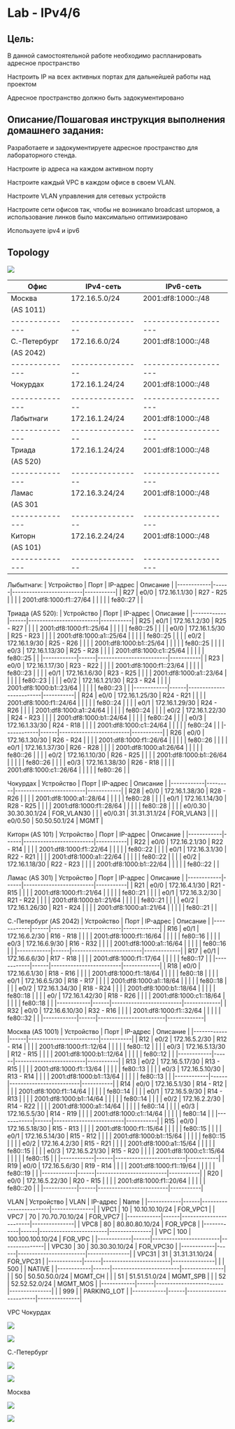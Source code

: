 # Lab - IPv4/6

## Цель:
   В данной самостоятельной работе необходимо распланировать адресное пространство
   
   Настроить IP на всех активных портах для дальнейшей работы над проектом
   
   Адресное пространство должно быть задокументировано


## Описание/Пошаговая инструкция выполнения домашнего задания:
   Разработаете и задокументируете адресное пространство для лабораторного стенда.
   
   Настроите ip адреса на каждом активном порту
   
   Настроите каждый VPC в каждом офисе в своем VLAN.
   
   Настроите VLAN управления для сетевых устройств
   
   Настроите сети офисов так, чтобы не возникало broadcast штормов, а использование линков было максимально оптимизировано
   
   Используете ipv4 и ipv6
   

## Topology

![](img/topology.png)

| Офис         | IPv4-сеть      | IPv6-сеть          |
|--------------|----------------|--------------------|
| Москва       | 172.16.5.0/24  | 2001:df8:1000::/48 |
| (AS 1011)    |                |                    |
|--------------|----------------|--------------------|
| С.-Петербург | 172.16.6.0/24  | 2001:df8:1000::/48 |
| (AS 2042)    |                |                    |
|--------------|----------------|--------------------|
| Чокурдах     | 172.16.1.24/24 | 2001:df8:1000::/48 |
|              |                |                    |
|--------------|----------------|--------------------|
| Лабытнаги    | 172.16.1.24/24 | 2001:df8:1000::/48 |
|--------------|----------------|--------------------|
| Триада       | 172.16.1.24/24 | 2001:df8:1000::/48 |
| (AS 520)     |                |                    |
|--------------|----------------|--------------------| 
| Ламас        | 172.16.3.24/24 | 2001:df8:1000::/48 |
| (AS 301      |                |                    |
|--------------|----------------|--------------------|
| Киторн       | 172.16.2.24/24 | 2001:df8:1000::/48 |
| (AS 101)     |                |                    |
|--------------|----------------|--------------------|

Лыбытнаги:
| Устройство | Порт | IP-адрес                | Описание  |
|------------|------|-------------------------|-----------|
| R27        | e0/0 | 172.16.1.1/30           | R27 - R25 |
|            |      | 2001:df8:1000:f1::27/64 |           |
|            |      | fe80::27                |           |

Триада (AS 520):
| Устройство | Порт | IP-адрес                | Описание  |
|------------|------|-------------------------|-----------|
| R25        | e0/1 | 172.16.1.2/30           | R25 - R27 |
|            |      | 2001:df8:1000:f1::25/64 |           |
|            |      | fe80::25                |           |
|            | e0/0 | 172.16.1.5/30           | R25 - R23 |
|            |      | 2001:df8:1000:a1::25/64 |           |
|            |      | fe80::25                |           |
|            | e0/2 | 172.16.1.9/30           | R25 - R26 |
|            |      | 2001:df8:1000:b1::25/64 |           |
|            |      | fe80::25                |           |
|            | e0/3 | 172.16.1.13/30          | R25 - R28 |
|            |      | 2001:df8:1000:c1::25/64 |           |
|            |      | fe80::25                |           |
|------------|------|-------------------------|-----------|
| R23        | e0/0 | 172.16.1.17/30          | R23 - R22 |
|            |      | 2001:df8:1000:f1::23/64 |           |
|            |      | fe80::23                |           |
|            | e0/1 | 172.16.1.6/30           | R23 - R25 |
|            |      | 2001:df8:1000:a1::23/64 |           |
|            |      | fe80::23                |           |
|            | e0/2 | 172.16.1.21/30          | R23 - R24 |
|            |      | 2001:df8:1000:b1::23/64 |           |
|            |      | fe80::23                |           |
|------------|------|-------------------------|-----------|
| R24        | e0/0 | 172.16.1.25/30          | R24 - R21 |
|            |      | 2001:df8:1000:f1::24/64 |           |
|            |      | fe80::24                |           |
|            | e0/1 | 172.16.1.29/30          | R24 - R26 |
|            |      | 2001:df8:1000:a1::24/64 |           |
|            |      | fe80::24                |           |
|            | e0/2 | 172.16.1.22/30          | R24 - R23 |
|            |      | 2001:df8:1000:b1::24/64 |           |
|            |      | fe80::24                |           |
|            | e0/3 | 172.16.1.33/30          | R24 - R18 |
|            |      | 2001:df8:1000:c1::24/64 |           |
|            |      | fe80::24                |           |
|------------|------|-------------------------|-----------|
| R26        | e0/0 | 172.16.1.30/30          | R26 - R24 |
|            |      | 2001:df8:1000:f1::26/64 |           |
|            |      | fe80::26                |           |
|            | e0/1 | 172.16.1.37/30          | R26 - R28 |
|            |      | 2001:df8:1000:a1:26/64  |           |
|            |      | fe80::26                |           |
|            | e0/2 | 172.16.1.10/30          | R26 - R25 |
|            |      | 2001:df8:1000:b1::26/64 |           |
|            |      | fe80::26                |           |
|            | e0/3 | 172.16.1.38/30          | R26 - R18 |
|            |      | 2001:df8:1000:c1::26/64 |           |
|            |      | fe80::26                |           |

Чокурдах
| Устройство | Порт    | IP-адрес                | Описание   |
|------------|---------|-------------------------|------------|
| R28        | e0/0    | 172.16.1.38/30          | R28 - R26  |
|            |         | 2001:df8:1000:a1::28/64 |            |
|            |         | fe80::28                |            |
|            | e0/1    | 172.16.1.14/30          | R28 - R25  |
|            |         | 2001:df8:1000:f1::28/64 |            |
|            |         | fe80::28                |            |
|            | e0/0.30 | 30.30.30.1/24           | FOR_VLAN30 |
|            | e0/0.31 | 31.31.31.1/24           | FOR_VLAN3  |
|            | e0/0.50 | 50.50.50.1/24           | MGMT       |

Киторн (AS 101)
| Устройство | Порт | IP-адрес                | Описание  |
|------------|------|-------------------------|-----------|
| R22        | e0/0 | 172.16.2.1/30           | R22 - R14 |
|            |      | 2001:df8:1000:f1::22/64 |           |
|            |      | fe80::22                |           |
|            | e0/1 | 172.16.3.1/30           | R22 - R21 |
|            |      | 2001:df8:1000:a1::22/64 |           |
|            |      | fe80::22                |           |
|            | e0/2 | 172.16.1.18/30          | R22 - R23 |
|            |      | 2001:df8:1000:b1::22/64 |           |
|            |      | fe80::22                |           |

Ламас (AS 301)
| Устройство | Порт | IP-адрес                | Описание  |
|------------|------|-------------------------|-----------|
| R21        | e0/0 | 172.16.4.1/30           | R21 - R15 |
|            |      | 2001:df8:1000:f1::21/64 |           |
|            |      | fe80::21                |           |
|            | e0/1 | 172.16.3.2/30           | R21 - R22 |
|            |      | 2001:df8:1000:b1::21/64 |           |
|            |      | fe80::21                |           |
|            | e0/2 | 172.16.1.26/30          | R21 - R24 |
|            |      | 2001:df8:1000:a1::21/64 |           |
|            |      | fe80::21                |           |

С.-Петербург (AS 2042)
| Устройство | Порт | IP-адрес                | Описание    |
|------------|------|-------------------------|-------------|
| R16        | e0/1 | 172.16.6.2/30           | R16 - R18   |
|            |      | 2001:df8:1000:f1::16/64 |             |
|            |      | fe80::16                |             |
|            | e0/3 | 172.16.6.9/30           | R16 - R32   |
|            |      | 2001:df8:1000:a1::16/64 |             |
|            |      | fe80::16                |             |
|------------|------|-------------------------|-------------|
| R17        | e0/1 | 172.16.6.6/30           | R17 - R18   |
|            |      | 2001:df8:1000:f1::17/64 |             |
|            |      | fe80::17                |             |
|------------|------|-------------------------|-------------|
| R18        | e0/0 | 172.16.6.1/30           | R18 - R16   |
|            |      | 2001:df8:1000:f1::18/64 |             |
|            |      | fe80::18                |             |
|            | e0/1 | 172.16.6.5/30           | R18 - R17   |
|            |      | 2001:df8:1000:a1::18/64 |             |
|            |      | fe80::18                |             |
|            | e0/2 | 172.16.1.34/30          | R18 - R24   |
|            |      | 2001:df8:1000:b1::18/64 |             |
|            |      | fe80::18                |             |
|            | e0/  | 172.16.1.42/30          | R18 - R26   |
|            |      | 2001:df8:1000:c1::18/64 |             |
|            |      | fe80::18                |             |
|------------|------|-------------------------|-------------|
| R32        | e0/0 | 172.16.6.10/30         | R32 - R16   |
|            |      | 2001:df8:1000:f1::32/64 |             |
|            |      | fe80::32               |             |
|------------|------|------------------------|-------------|

Москва (AS 1001)
| Устройство | Порт | IP-адрес                | Описание  |
|------------|------|-------------------------|-----------|
| R12        | e0/2 | 172.16.5.2/30           | R12 - R14 |
|            |      | 2001:df8:1000:f1::12/64 |           |
|            |      | fe80::12                |           |
|            | e0/3 | 172.16.5.13/30          | R12 - R15 |
|            |      | 2001:df8:1000:b1::12/64 |           |
|            |      | fe80::12                |           |
|------------|------|-------------------------|-----------|
| R13        | e0/2 | 172.16.5.17/30          | R13 - R15 |
|            |      | 2001:df8:1000:f1::13/64 |           |
|            |      | fe80::13                |           |
|            | e0/3 | 172.16.5.10/30          | R13 - R14 |
|            |      | 2001:df8:1000:b1::13/64 |           |
|            |      | fe80::13                |           |
|------------|------|-------------------------|-----------|
| R14        | e0/0 | 172.16.5.1/30           | R14 - R12 |
|            |      | 2001:df8:1000:f1::14/64 |           |
|            |      | fe80::14                |           |
|            | e0/1 | 172.16.5.9/30           | R14 - R13 |
|            |      | 2001:df8:1000:b1::14/64 |           |
|            |      | fe80::14                |           |
|            | e0/2 | 172.16.2.2/30           | R14 - R22 |
|            |      | 2001:df8:1000:a1::14/64 |           |
|            |      | fe80::14                |           |
|            | e0/3 | 172.16.5.5/30           | R14 - R19 |
|            |      | 2001:df8:1000:c1::14/64 |           |
|            |      | fe80::14                |           |
|------------|------|-------------------------|-----------|
| R15        | e0/0 | 172.16.5.18/30          | R15 - R13 |
|            |      | 2001:df8:1000:f1::15/64 |           |
|            |      | fe80::15                |           |
|            | e0/1 | 172.16.5.14/30          | R15 - R12 |
|            |      | 2001:df8:1000:b1::15/64 |           |
|            |      | fe80::15                |           |
|            | e0/2 | 172.16.4.2/30           | R15 - R21 |
|            |      | 2001:df8:1000:a1::15/64 |           |
|            |      | fe80::15                |           |
|            | e0/3 | 172.16.5.21/30          | R15 - R20 |
|            |      | 2001:df8:1000:c1::15/64 |           |
|            |      | fe80::15                |           |
|------------|------|-------------------------|-----------|
| R19        | e0/0 | 172.16.5.6/30           | R19 - R14 |
|            |      | 2001:df8:1000:f1::19/64 |           |
|            |      | fe80::19                |           |
|------------|------|-------------------------|-----------|
| R20        | e0/0 | 172.16.5.22/30          | R20 - R15 |
|            |      | 2001:df8:1000:f1::20/64 |           |
|            |      | fe80::20                |           |
|------------|------|-------------------------|-----------|


VLAN
| Устройство | VLAN | IP-адрес               | Name          |
|------------|------|------------------------|---------------|
| VPC1       | 10   | 10.10.10.10/24         | FOR_VPC1      |
| VPC7       | 70   | 70.70.70.10/24         | FOR_VPC7      |
|------------|------|------------------------|---------------|
| VPC8       | 80   | 80.80.80.10/24         | FOR_VPC8      |
|------------|------|------------------------|---------------|
| VPC        | 100  | 100.100.100.10/24      | FOR_VPC       |
|------------|------|------------------------|---------------|
| VPC30      | 30   | 30.30.30.10/24         | FOR_VPC30     |
|------------|------|------------------------|---------------|
| VPC31      | 31   | 31.31.31.10/24         | FOR_VPC31     |
|------------|------|------------------------|---------------|
|            | 500  |                        | NATIVE        |
|------------|------|------------------------|---------------|
|            | 50   | 50.50.50.0/24          | MGMT_CH       |
|            | 51   | 51.51.51.0/24          | MGMT_SPB      |
|            | 52   | 52.52.52.0/24          | MGMT_MOS      |
|------------|------|------------------------|---------------|
|            | 999  |                        | PARKING_LOT   |
|------------|------|------------------------|---------------|

VPC
Чокурдах

![](img/vpc_30.png)

![](img/vpc_31.png)

С.-Петербург

![](img/vpc_8.png)

![](img/vpc_8.png)

Москва

![](img/vpc_1.png)

![](img/vpc_7.png)


